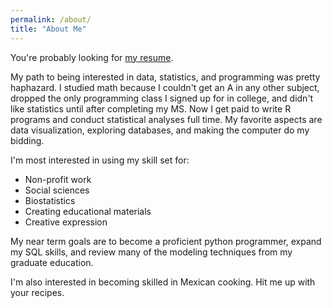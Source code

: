 ```yaml
---
permalink: /about/
title: "About Me"
---
```


You're probably looking for [my resume](https://svenhalvorson.github.io/party_page/portfolio/resume.html).

My path to being interested in data, statistics, and programming was pretty haphazard. I studied math because I couldn't get an A in any other subject, dropped the only programming class I signed up for in college, and didn't like statistics until after completing my MS. Now I get paid to write R programs and conduct statistical analyses full time. My favorite aspects are data visualization, exploring databases, and making the computer do my bidding.

I'm most interested in using my skill set for: 
+ Non-profit work
+ Social sciences
+ Biostatistics
+ Creating educational materials
+ Creative expression

My near term goals are to become a proficient python programmer, expand my SQL skills, and review many of the modeling techniques from my graduate education.

I'm also interested in becoming skilled in Mexican cooking. Hit me up with your recipes.
